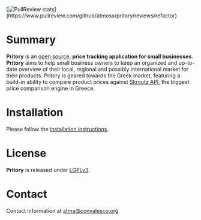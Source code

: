 [![PullReview stats](https://www.pullreview.com/github/atmosx/pritory/badges/refactor.svg?)](https://www.pullreview.com/github/atmosx/pritory/reviews/refactor)

# Summary
**Pritory** is an [open source](http://en.wikipedia.org/wiki/Open_source), **price tracking application for small businesses**. **Pritory** aims to help small business owners to keep an organized and up-to-date overview of their local, regional and possibly international market for their products. 
Pritory is geared towards the Greek market, featuring a build-in ability to compare product prices against [Skroutz API](http://developer.skroutz.gr), the biggest price comparison engine in Greece.

# Installation
Please follow the [installation instructions](https://github.com/atmosx/pritory/wiki/Installation).

# License
**Pritory** is released under [LGPLv3](https://www.gnu.org/licenses/lgpl-3.0.txt).

# Contact
Contact information at <atma@convalesco.org>
